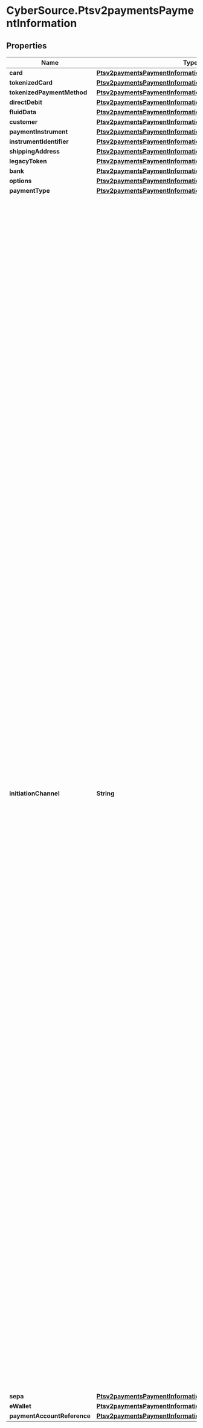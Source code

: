 # CyberSource.Ptsv2paymentsPaymentInformation

## Properties
Name | Type | Description | Notes
------------ | ------------- | ------------- | -------------
**card** | [**Ptsv2paymentsPaymentInformationCard**](Ptsv2paymentsPaymentInformationCard.md) |  | [optional] 
**tokenizedCard** | [**Ptsv2paymentsPaymentInformationTokenizedCard**](Ptsv2paymentsPaymentInformationTokenizedCard.md) |  | [optional] 
**tokenizedPaymentMethod** | [**Ptsv2paymentsPaymentInformationTokenizedPaymentMethod**](Ptsv2paymentsPaymentInformationTokenizedPaymentMethod.md) |  | [optional] 
**directDebit** | [**Ptsv2paymentsPaymentInformationDirectDebit**](Ptsv2paymentsPaymentInformationDirectDebit.md) |  | [optional] 
**fluidData** | [**Ptsv2paymentsPaymentInformationFluidData**](Ptsv2paymentsPaymentInformationFluidData.md) |  | [optional] 
**customer** | [**Ptsv2paymentsPaymentInformationCustomer**](Ptsv2paymentsPaymentInformationCustomer.md) |  | [optional] 
**paymentInstrument** | [**Ptsv2paymentsPaymentInformationPaymentInstrument**](Ptsv2paymentsPaymentInformationPaymentInstrument.md) |  | [optional] 
**instrumentIdentifier** | [**Ptsv2paymentsPaymentInformationInstrumentIdentifier**](Ptsv2paymentsPaymentInformationInstrumentIdentifier.md) |  | [optional] 
**shippingAddress** | [**Ptsv2paymentsPaymentInformationShippingAddress**](Ptsv2paymentsPaymentInformationShippingAddress.md) |  | [optional] 
**legacyToken** | [**Ptsv2paymentsPaymentInformationLegacyToken**](Ptsv2paymentsPaymentInformationLegacyToken.md) |  | [optional] 
**bank** | [**Ptsv2paymentsPaymentInformationBank**](Ptsv2paymentsPaymentInformationBank.md) |  | [optional] 
**options** | [**Ptsv2paymentsPaymentInformationOptions**](Ptsv2paymentsPaymentInformationOptions.md) |  | [optional] 
**paymentType** | [**Ptsv2paymentsPaymentInformationPaymentType**](Ptsv2paymentsPaymentInformationPaymentType.md) |  | [optional] 
**initiationChannel** | **String** | Mastercard-defined code that indicates how the account information was obtained.  - `00`: Card - `01`: Mobile Network Operator (MNO) controlled removable secure element (SIM or UICC) personalized for use with a mobile phone or smartphone - `02`: Key fob - `03`: Watch using a contactless chip or a fixed (non-removable) secure element not controlled by the MNO - `04`: Mobile tag - `05`: Wristband - `06`: Mobile phone case or sleeve - `07`: Mobile phone or smartphone with a fixed (non-removable) secure element controlled by the MNO,for example, code division multiple access (CDMA) - `08`: Removable secure element not controlled by the MNO, for example, memory card personalized forused with a mobile phone or smartphone - `09`: Mobile Phone or smartphone with a fixed (non-removable) secure element not controlled by the MNO - `10`: MNO controlled removable secure element (SIM or UICC) personalized for use with a tablet or e-book - `11`: Tablet or e-book with a fixed (non-removable) secure element controlled by the MNO - `12`: Removable secure element not controlled by the MNO, for example, memory card personalized foruse with a tablet or e-book - `13`: Tablet or e-book with fixed (non-removable) secure element not controlled by the MNO - `14`: Mobile phone or smartphone with a payment application running in a host processor - `15`: Tablet or e-book with a payment application running in a host processor - `16`: Mobile phone or smartphone with a payment application running in the Trusted ExecutionEnvironment (TEE) of a host processor - `17`: Tablet or e-book with a payment application running in the TEE of a host processor - `18`: Watch with a payment application running in the TEE of a host processor - `19`: Watch with a payment application running in a host processor  Values from 20–99 exclusively indicate the form factor only without also indicating the storage technology  - `20`: Card - `21`: Phone e.g. Mobile Phone - `22`: Tablet/e-reader - `23`: Watch/Wristband e.g. Watch or wristband, including a fitness band, smart strap, disposable band, watch add-on, and security/ID band - `24`: Sticker - `25`: PC - `26`: Device Peripheral e.g. mobile phone case or sleeve - `27`: Tag e.g. key fob or mobile tag - `28`: Jewelry e.g. ring, bracelet, necklace and cuff links - `29`: Fashion Accessory e.g. handbag, bag charm and glasses - `30`: Garment e.g. dress - `31`: Domestic Appliance e.g refrigerator, washing machine - `32`: Vehicle e.g. vehicle, including vehicle attached devices - `33`: Media/Gaming Device e.g. media or gaming device, including a set top box, media player and television  34–99 are reserved for future form factors. Any value in this range may occur within form factor and transaction data without prior notice.  This field is supported only for Mastercard on CyberSource through VisaNet. When initiation channel is not provided via this API field, the value is extracted from EMV tag 9F6E for Mastercard transactions. To enable this feature please call support.  #### Used by **Authorization** Optional field.  | [optional] 
**sepa** | [**Ptsv2paymentsPaymentInformationSepa**](Ptsv2paymentsPaymentInformationSepa.md) |  | [optional] 
**eWallet** | [**Ptsv2paymentsPaymentInformationEWallet**](Ptsv2paymentsPaymentInformationEWallet.md) |  | [optional] 
**paymentAccountReference** | [**Ptsv2paymentsPaymentInformationPaymentAccountReference**](Ptsv2paymentsPaymentInformationPaymentAccountReference.md) |  | [optional] 


